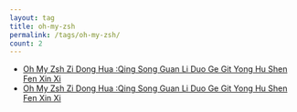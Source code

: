 ```yaml
---
layout: tag
title: oh-my-zsh
permalink: /tags/oh-my-zsh/
count: 2
---
```


- [Oh My Zsh Zi Dong Hua :Qing Song Guan Li Duo Ge  Git Yong Hu Shen Fen Xin Xi ](https://blog.imx0.com/2024-04-23/Oh%20My%20Zsh%20%E8%87%AA%E5%8A%A8%E5%8C%96-%E8%BD%BB%E6%9D%BE%E7%AE%A1%E7%90%86%E5%A4%9A%E4%B8%AA%20Git%20%E7%94%A8%E6%88%B7%E8%BA%AB%E4%BB%BD%E4%BF%A1%E6%81%AF.html)
- [Oh My Zsh Zi Dong Hua :Qing Song Guan Li Duo Ge  Git Yong Hu Shen Fen Xin Xi ](https://blog.imx0.com/2024-04-23/Oh%20My%20Zsh%20%E8%87%AA%E5%8A%A8%E5%8C%96-%E8%BD%BB%E6%9D%BE%E7%AE%A1%E7%90%86%E5%A4%9A%E4%B8%AA%20Git%20%E7%94%A8%E6%88%B7%E8%BA%AB%E4%BB%BD%E4%BF%A1%E6%81%AF.html)
